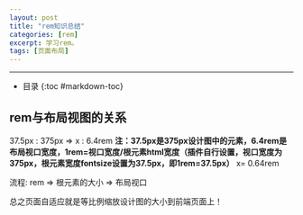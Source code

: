 ```yaml
---
layout: post
title: "rem知识总结"
categories: [rem]
excerpt: 学习rem。
tags: [页面布局]
---  
```

---  
- 目录
{:toc #markdown-toc}

## **rem与布局视图的关系**
37.5px : 375px => x : 6.4rem
**注：37.5px是375px设计图中的元素，6.4rem是布局视口宽度，1rem=视口宽度/根元素html宽度（插件自行设置，视口宽度为375px，根元素宽度fontsize设置为37.5px，即1rem=37.5px）**
x= 0.64rem

流程: rem => 根元素的大小 => 布局视口

总之页面自适应就是等比例缩放设计图的大小到前端页面上！